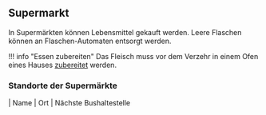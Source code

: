 ## Supermarkt

In Supermärkten können Lebensmittel gekauft werden. Leere Flaschen können an Flaschen-Automaten entsorgt werden.

!!! info "Essen zubereiten" Das Fleisch muss vor dem Verzehr in einem Ofen eines Hauses [zubereitet](https://imgxrke.github.io/GRWiki/pages/skills/kochen/) werden.

### Standorte der Supermärkte

| Name | Ort | Nächste Bushaltestelle

